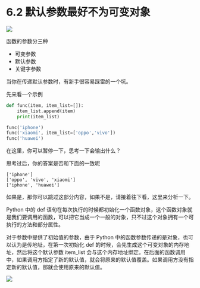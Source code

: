 # 6.2 默认参数最好不为可变对象
![](http://image.iswbm.com/20200804124133.png)

函数的参数分三种

- 可变参数
- 默认参数
- 关键字参数

当你在传递默认参数时，有新手很容易踩雷的一个坑。

先来看一个示例

```python
def func(item, item_list=[]):
    item_list.append(item)
    print(item_list)

func('iphone')
func('xiaomi', item_list=['oppo','vivo'])
func('huawei')
```

在这里，你可以暂停一下，思考一下会输出什么？

思考过后，你的答案是否和下面的一致呢

```
['iphone']
['oppo', 'vivo', 'xiaomi']
['iphone', 'huawei']
```

如果是，那你可以跳过这部分内容，如果不是，请接着往下看，这里来分析一下。

Python 中的 def 语句在每次执行的时候都初始化一个函数对象，这个函数对象就是我们要调用的函数，可以把它当成一个一般的对象，只不过这个对象拥有一个可执行的方法和部分属性。

对于参数中提供了初始值的参数，由于 Python 中的函数参数传递的是对象，也可以认为是传地址，在第一次初始化 def 的时候，会先生成这个可变对象的内存地址，然后将这个默认参数 item_list 会与这个内存地址绑定。在后面的函数调用中，如果调用方指定了新的默认值，就会将原来的默认值覆盖。如果调用方没有指定新的默认值，那就会使用原来的默认值。

![](http://image.iswbm.com/20190511165650.png)

## 


